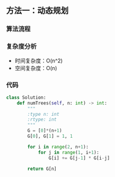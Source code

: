 ## 方法一：动态规划

### 算法流程



### 复杂度分析

* 时间复杂度：O(n^2)
* 空间复杂度：O(n)

### 代码

``` python
class Solution:
    def numTrees(self, n: int) -> int:
        """
        :type n: int
        :rtype: int
        """
        G = [0]*(n+1)
        G[0], G[1] = 1, 1

        for i in range(2, n+1):
            for j in range(1, i+1):
                G[i] += G[j-1] * G[i-j]

        return G[n]
```

